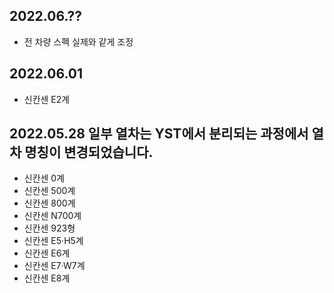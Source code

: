 2022.06.??
-----
* 전 차량 스펙 실제와 같게 조정

2022.06.01
-----
* 신칸센 E2계

2022.05.28
일부 열차는 YST에서 분리되는 과정에서 열차 명칭이 변경되었습니다.
-----
* 신칸센 0계
* 신칸센 500계
* 신칸센 800계
* 신칸센 N700계
* 신칸센 923형
* 신칸센 E5·H5계
* 신칸센 E6계
* 신칸센 E7·W7계
* 신칸센 E8계